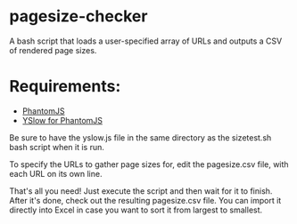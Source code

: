 pagesize-checker
================

A bash script that loads a user-specified array of URLs and outputs a CSV of rendered page sizes.

Requirements:
=============
- <a href="http://phantomjs.org/">PhantomJS</a>
- <a href="http://yslow.org/phantomjs/">YSlow for PhantomJS</a>

Be sure to have the yslow.js file in the same directory as the sizetest.sh bash script when it is run.  

To specify the URLs to gather page sizes for, edit the pagesize.csv file, with each URL on its own line.

That's all you need!  Just execute the script and then wait for it to finish.  After it's done, check out the resulting pagesize.csv file.
You can import it directly into Excel in case you want to sort it from largest to smallest.
